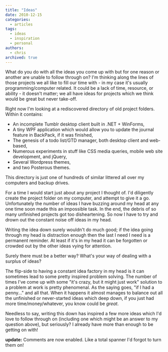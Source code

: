 ```yaml
---
title: "Ideas"
date: 2010-12-15
categories:
  - articles
tags:
  - ideas
  - inspiration
  - personal
authors:
  - chris
archived: true
---
```


What do you do with all the ideas you come up with but for one reason or another are unable to follow through on? I'm thinking along the lines of those projects we all like to fill our time with - in my case it's usually programming/computer related. It could be a lack of time, resource, or ability - it doesn't matter; we all have ideas for projects which we think would be great but never take-off.

Right now I'm looking at a rediscovered directory of old project folders. Within it contains:

- An incomplete Tumblr desktop client built in .NET + WinForms,
- A tiny WPF application which would allow you to update the journal feature in BackPack, if it was finished,
- The genesis of a todo list/GTD manager, both desktop client and web-based,
- Numerous experiments in stuff like CSS media queries, mobile web site development, and jQuery,
- Several Wordpress themes,
- and two Posterous themes.

This directory is just one of hundreds of similar littered all over my computers and backup drives.

For a time I would start just about any project I thought of. I'd diligently create the project folder on my computer, and attempt to give it a go. Unfortunately the number of ideas I have buzzing around my head at any one time soon made this an impossible task. In the end, the debris of so many unfinished projects got too disheartening. So now I have to try and drown out the constant noise off ideas in my head.

Writing the idea down surely wouldn't do much good; if the idea going through my head is distraction enough then the last I need I need is a permanent reminder. At least if it's in my head it can be forgotten or crowded out by the other ideas vying for attention.

Surely there must be a better way? What's your way of dealing with a surplus of ideas?

The flip-side to having a constant idea factory in my head is it can sometimes lead to some pretty inspired problem solving. The number of times I've come up with some "it's crazy, but it might just work" solution to a problem at work is pretty phenomenal. As the saying goes, "if I had a penny..." and all that. When it happens it almost manages to balance out all the unfinished or never-started ideas which deep down, if you just had more time/money/whatever, you know could be *great*.

Needless to say, writing this down has inspired a few more ideas which I'd love to follow through on (including one which might be an answer to my question above), but seriously? I already have more than enough to be getting on with!

**update:** Comments are now enabled. Like a total spanner I'd forgot to turn them on!
